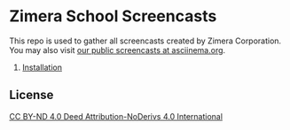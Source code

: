 # Zimera School Screencasts

This repo is used to gather all screencasts created by Zimera Corporation. You may also visit [our public screencasts at asciinema.org](https://asciinema.org/~ZimeraSchool).

1. [Installation](installation/)

## License

[CC BY-ND 4.0 Deed Attribution-NoDerivs 4.0 International](https://creativecommons.org/licenses/by-nd/4.0/)
